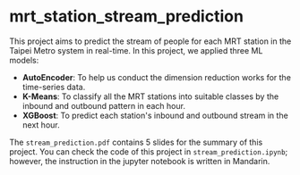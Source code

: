 # mrt_station_stream_prediction
This project aims to predict the stream of people for each MRT station in the Taipei Metro system in real-time. In this project, we applied three ML models:
* __AutoEncoder__: To help us conduct the dimension reduction works for the time-series data.
* __K-Means__: To classify all the MRT stations into suitable classes by the inbound and outbound pattern in each hour.
* __XGBoost__: To predict each station's inbound and outbound stream in the next hour.


The `stream_prediction.pdf` contains 5 slides for the summary of this project. You can check the code of this project in `stream_prediction.ipynb`; however, the instruction in the jupyter notebook is written in Mandarin.
